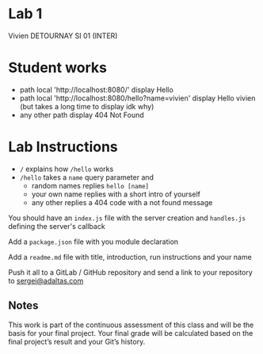 # Lab 1

Vivien DETOURNAY SI 01 (INTER)

# Student works

- path local 'http://localhost:8080/' display Hello
- path local 'http://localhost:8080/hello?name=vivien' display Hello vivien (but takes a long time to display idk why)
- any other path display 404 Not Found

# Lab Instructions

- `/` explains how `/hello` works
- `/hello` takes a `name` query parameter and
  - random names replies `hello [name]`
  - your own name replies with a short intro of yourself
  - any other replies a 404 code with a not found message

You should have an `index.js` file with the server creation and `handles.js` defining the server's callback

Add a `package.json` file with you module declaration

Add a `readme.md` file with title, introduction, run instructions and your name

Push it all to a GitLab / GitHub repository and send a link to your repository to sergei@adaltas.com

## Notes

This work is part of the continuous assessment of this class and will be the basis for your final
project. Your final grade will be calculated based on the final project’s result and your Git’s history.
